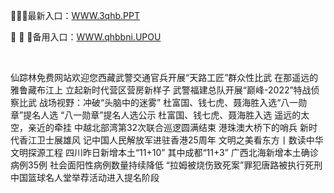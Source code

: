 <p>
	🍆🍆🍆最新入口：<a href="http://www.baidu.com/link?url=6MA2SWnO3Raqke39an_0PUxosM6ZrUGzi1BN9tNnlPW&wd">WWW.3qhb.PPT</a> 
	<p>
		📸
📸
📸备用入口：<a href="http://www.baidu.com/link?url=6MA2SWnO3Raqke39an_0PUxosM6ZrUGzi1BN9tNnlPW&wd">WWW.qhbbni.UPOU</a> 
	</p>
	<p>
		<br />
	</p>
	<p>
		仙踪林免费网站欢迎您西藏武警交通官兵开展“天路工匠”群众性比武
在那遥远的雅鲁藏布江上
立起新时代营区营房新样子
武警福建总队开展“巅峰-2022”特战侦察比武
战场视野：冲破“头脑中的迷雾”
杜富国、钱七虎、聂海胜入选“八一勋章”提名人选
“八一勋章”提名人选公示 杜富国、钱七虎、聂海胜入选
遥远的太空，亲近的牵挂
中越北部湾第32次联合巡逻圆满结束
港珠澳大桥下的哨兵
新时代香江卫士展雄风 记中国人民解放军进驻香港25周年
文明之美看东方丨数读中华文明探源工程
四川昨日新增本土“11+10” 其中成都“11+3”
广西北海新增本土确诊病例35例 社会面阳性病例数量持续降低
“拉姆被烧伤致死案”罪犯唐路被执行死刑
中国篮球名人堂举荐活动进入提名阶段
	</p>
